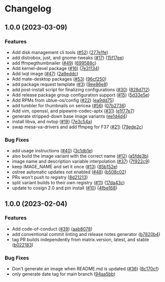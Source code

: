 # Changelog

## 1.0.0 (2023-03-09)


### Features

* Add disk management cli tools ([#52](https://github.com/lamarios/ublue-os-main/issues/52)) ([277e1fe](https://github.com/lamarios/ublue-os-main/commit/277e1fe0260a22ec76bf9ca45b226144bc1433ff))
* add distrobox, just, and gnome-tweaks ([#17](https://github.com/lamarios/ublue-os-main/issues/17)) ([15f17ee](https://github.com/lamarios/ublue-os-main/commit/15f17ee7b779b5331e99a08701b629f53906c050))
* add ffmpegthumbnailer ([#49](https://github.com/lamarios/ublue-os-main/issues/49)) ([699588c](https://github.com/lamarios/ublue-os-main/commit/699588cf94a18060835c458452c6a828a6ad7435))
* Add kernel-devel package ([#16](https://github.com/lamarios/ublue-os-main/issues/16)) ([7e31134](https://github.com/lamarios/ublue-os-main/commit/7e311342aa80e20ad2c4762b033a6b714a5ae334))
* Add lxqt image ([#47](https://github.com/lamarios/ublue-os-main/issues/47)) ([2a9eddc](https://github.com/lamarios/ublue-os-main/commit/2a9eddc4bf67f34763a8c2e3f53642613a228afa))
* Add mate-desktop packages ([#53](https://github.com/lamarios/ublue-os-main/issues/53)) ([96cf250](https://github.com/lamarios/ublue-os-main/commit/96cf250141d9ea737a3956f0955a20ad813619ed))
* add package request template ([#3](https://github.com/lamarios/ublue-os-main/issues/3)) ([9ee86e8](https://github.com/lamarios/ublue-os-main/commit/9ee86e80c622aef297a7770dc7ec4a02c87affa6))
* add post-install script for finalizing configurations ([#30](https://github.com/lamarios/ublue-os-main/issues/30)) ([828d712](https://github.com/lamarios/ublue-os-main/commit/828d71209ee612ccc6373ba76982f63b268d07dc))
* Add release package group configuration support ([#15](https://github.com/lamarios/ublue-os-main/issues/15)) ([5d33e5e](https://github.com/lamarios/ublue-os-main/commit/5d33e5e235b26ff56bcf7db7319d5b1d1acadac4))
* Add RPMs from ublue-os/config ([#22](https://github.com/lamarios/ublue-os-main/issues/22)) ([ea9dd75](https://github.com/lamarios/ublue-os-main/commit/ea9dd75d7ef8be10afb33a94e1d391a2dcde8bba))
* add tumbler for thumbnails on sericea ([#56](https://github.com/lamarios/ublue-os-main/issues/56)) ([07b2736](https://github.com/lamarios/ublue-os-main/commit/07b2736f03f3b054eebb01ce1f2d668d5284e7bf))
* Add vim, openssl, and pipewire-codec-aptx ([#31](https://github.com/lamarios/ublue-os-main/issues/31)) ([e1f77e7](https://github.com/lamarios/ublue-os-main/commit/e1f77e79b99150fff55cd07190f608f7ddd48e5d))
* generate stripped-down base image variants ([ee1d4d4](https://github.com/lamarios/ublue-os-main/commit/ee1d4d432b0bcd620894412fa30daf9a556bf8b4))
* install libva, and nvtop ([#19](https://github.com/lamarios/ublue-os-main/issues/19)) ([7e3c54a](https://github.com/lamarios/ublue-os-main/commit/7e3c54a7a5810e20f53998a432c9d45be38cba78))
* swap mesa-va-drivers and add ffmpeg for F37 ([#21](https://github.com/lamarios/ublue-os-main/issues/21)) ([79ede2c](https://github.com/lamarios/ublue-os-main/commit/79ede2ca5028187e29ee7e5c83275b0eff20e55e))


### Bug Fixes

* add usage instructions ([#40](https://github.com/lamarios/ublue-os-main/issues/40)) ([3c1db1e](https://github.com/lamarios/ublue-os-main/commit/3c1db1ed5965b3f1547c3cf5f560273cfa0332e3))
* also build the image variant with the correct name ([#12](https://github.com/lamarios/ublue-os-main/issues/12)) ([a5fde3b](https://github.com/lamarios/ublue-os-main/commit/a5fde3b9edb2ad3c04e0af25b4f2e3a5c1ebadc4))
* image name and description variable interpolation ([#37](https://github.com/lamarios/ublue-os-main/issues/37)) ([7f922c9](https://github.com/lamarios/ublue-os-main/commit/7f922c9343878ceb9a09bba0126ed55e19edc23a))
* keep IMAGE_NAME and set it once ([#13](https://github.com/lamarios/ublue-os-main/issues/13)) ([85b152e](https://github.com/lamarios/ublue-os-main/commit/85b152ec097f3be9b15a87b39bffa7ba022ba968))
* ostree automatic updates not enabled ([#48](https://github.com/lamarios/ublue-os-main/issues/48)) ([b508c02](https://github.com/lamarios/ublue-os-main/commit/b508c02b0200846a50e62d31479d7ba83b424b00))
* PRs won't push to registry ([8d21213](https://github.com/lamarios/ublue-os-main/commit/8d212133ec05899d1ae1e35f2de5a730a55b1364))
* split variant builds to their own registry ([#11](https://github.com/lamarios/ublue-os-main/issues/11)) ([17da43c](https://github.com/lamarios/ublue-os-main/commit/17da43c69d2850501ae611370e8890f02d44de2b))
* update to cosign 2.0 and pin install ([#10](https://github.com/lamarios/ublue-os-main/issues/10)) ([4fbe168](https://github.com/lamarios/ublue-os-main/commit/4fbe1688e9dce81efd9597bcd46caaf75945f7d3))

## 1.0.0 (2023-02-04)


### Features

* Add code-of-conduct ([#39](https://github.com/ublue-os/base/issues/39)) ([aab8078](https://github.com/ublue-os/base/commit/aab8078cfdc7d2354e057a0ca4771d3a53d2df4c))
* add conventional commit linting and release notes generator ([b7820b4](https://github.com/ublue-os/base/commit/b7820b4ba312ca939d0dc977ed9f6a08d135324b))
* tag PR builds independently from matrix.version, latest, and stable ([b022183](https://github.com/ublue-os/base/commit/b02218386235e6d40a11a48b5b1171e9acf8d1eb))


### Bug Fixes

* Don't generate an image when README.md is updated ([#36](https://github.com/ublue-os/base/issues/36)) ([8c170cf](https://github.com/ublue-os/base/commit/8c170cfe89dd306eec0940f4dc50ed245c94bc2b))
* only generate date tag for main branch ([94aa5bb](https://github.com/ublue-os/base/commit/94aa5bb8df2aac0985d4c9422b19b0c03a3f25b0))
